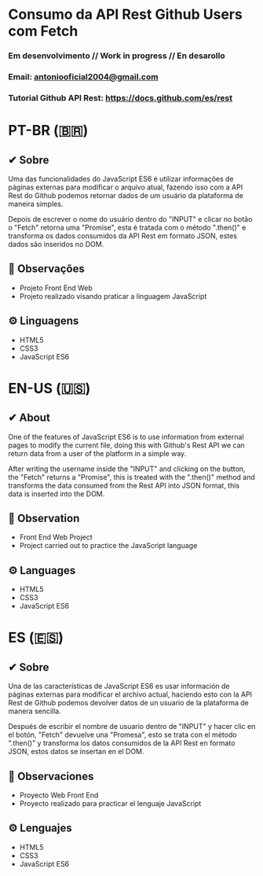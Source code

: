 # Consumo da API Rest Github Users com Fetch
### Em desenvolvimento // Work in progress // En desarollo

### Email: <antoniooficial2004@gmail.com>
### Tutorial Github API Rest: <https://docs.github.com/es/rest>

# PT-BR (🇧🇷)
## ✔ Sobre
Uma das funcionalidades do JavaScript ES6 é utilizar informações de páginas externas para modificar o arquivo atual, fazendo isso com a API Rest do Github podemos retornar dados de um usuário da plataforma de maneira simples.

Depois de escrever o nome do usuário dentro do "INPUT" e clicar no botão o "Fetch" retorna uma "Promise", esta é tratada com o método ".then()" e transforma os dados consumidos da API Rest em formato JSON, estes dados são inseridos no DOM.

## 🔎 Observações
- Projeto Front End Web
- Projeto realizado visando praticar a linguagem JavaScript

## ⚙️ Linguagens
- HTML5
- CSS3
- JavaScript ES6

# EN-US (🇺🇸)
## ✔ About
One of the features of JavaScript ES6 is to use information from external pages to modify the current file, doing this with Github's Rest API we can return data from a user of the platform in a simple way.

After writing the username inside the "INPUT" and clicking on the button, the "Fetch" returns a "Promise", this is treated with the ".then()" method and transforms the data consumed from the Rest API into JSON format, this data is inserted into the DOM.

## 🔎 Observation
- Front End Web Project
- Project carried out to practice the JavaScript language

## ⚙️ Languages
- HTML5
- CSS3
- JavaScript ES6

# ES (🇪🇸)
## ✔ Sobre
Una de las características de JavaScript ES6 es usar información de páginas externas para modificar el archivo actual, haciendo esto con la API Rest de Github podemos devolver datos de un usuario de la plataforma de manera sencilla.

Después de escribir el nombre de usuario dentro de "INPUT" y hacer clic en el botón, "Fetch" devuelve una "Promesa", esto se trata con el método ".then()" y transforma los datos consumidos de la API Rest en formato JSON, estos datos se insertan en el DOM.

## 🔎 Observaciones
- Proyecto Web Front End
- Proyecto realizado para practicar el lenguaje JavaScript

## ⚙️ Lenguajes
- HTML5
- CSS3
- JavaScript ES6
